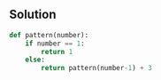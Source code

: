 ## Solution
```python
def pattern(number):
    if number == 1:
        return 1
    else:
        return pattern(number-1) + 3
```
